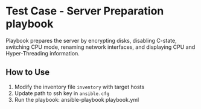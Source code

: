 # Test Case - Server Preparation playbook

Playbook prepares the server by encrypting disks, disabling C-state, switching CPU mode, renaming network interfaces, and displaying CPU and Hyper-Threading information.

## How to Use

1. Modify the inventory file `inventory` with target hosts
2. Update path to ssh key in `ansible.cfg`
3. Run the playbook: ansible-playbook playbook.yml
